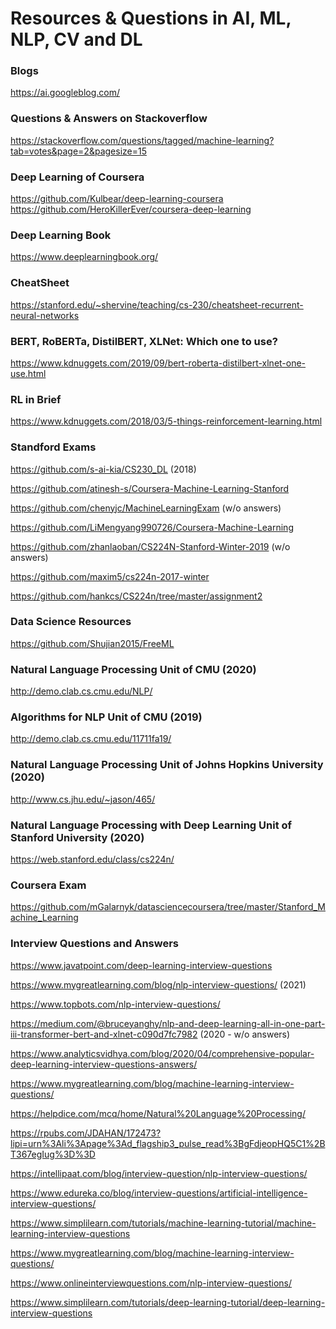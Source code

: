 # Resources & Questions in AI, ML, NLP, CV and DL

### Blogs
https://ai.googleblog.com/

### Questions & Answers on Stackoverflow
https://stackoverflow.com/questions/tagged/machine-learning?tab=votes&page=2&pagesize=15

### Deep Learning of Coursera
https://github.com/Kulbear/deep-learning-coursera
https://github.com/HeroKillerEver/coursera-deep-learning

### Deep Learning Book
https://www.deeplearningbook.org/

### CheatSheet
https://stanford.edu/~shervine/teaching/cs-230/cheatsheet-recurrent-neural-networks

### BERT, RoBERTa, DistilBERT, XLNet: Which one to use?
https://www.kdnuggets.com/2019/09/bert-roberta-distilbert-xlnet-one-use.html

### RL in Brief
https://www.kdnuggets.com/2018/03/5-things-reinforcement-learning.html

### Standford Exams
https://github.com/s-ai-kia/CS230_DL    (2018) 

https://github.com/atinesh-s/Coursera-Machine-Learning-Stanford 

https://github.com/chenyjc/MachineLearningExam   (w/o answers)

https://github.com/LiMengyang990726/Coursera-Machine-Learning

https://github.com/zhanlaoban/CS224N-Stanford-Winter-2019  (w/o answers)

https://github.com/maxim5/cs224n-2017-winter

https://github.com/hankcs/CS224n/tree/master/assignment2

### Data Science Resources
https://github.com/Shujian2015/FreeML

### Natural Language Processing Unit of CMU (2020)
http://demo.clab.cs.cmu.edu/NLP/

### Algorithms for NLP Unit of CMU (2019)
http://demo.clab.cs.cmu.edu/11711fa19/

### Natural Language Processing Unit of Johns Hopkins University (2020)
http://www.cs.jhu.edu/~jason/465/

### Natural Language Processing with Deep Learning Unit of Stanford University (2020)
https://web.stanford.edu/class/cs224n/

### Coursera Exam
https://github.com/mGalarnyk/datasciencecoursera/tree/master/Stanford_Machine_Learning

### Interview Questions and Answers

https://www.javatpoint.com/deep-learning-interview-questions 

https://www.mygreatlearning.com/blog/nlp-interview-questions/   (2021)

https://www.topbots.com/nlp-interview-questions/ 

https://medium.com/@bruceyanghy/nlp-and-deep-learning-all-in-one-part-iii-transformer-bert-and-xlnet-c090d7fc7982  (2020 - w/o answers) 

https://www.analyticsvidhya.com/blog/2020/04/comprehensive-popular-deep-learning-interview-questions-answers/ 

https://www.mygreatlearning.com/blog/machine-learning-interview-questions/   

https://helpdice.com/mcq/home/Natural%20Language%20Processing/ 

https://rpubs.com/JDAHAN/172473?lipi=urn%3Ali%3Apage%3Ad_flagship3_pulse_read%3BgFdjeopHQ5C1%2BT367egIug%3D%3D

https://intellipaat.com/blog/interview-question/nlp-interview-questions/

https://www.edureka.co/blog/interview-questions/artificial-intelligence-interview-questions/

https://www.simplilearn.com/tutorials/machine-learning-tutorial/machine-learning-interview-questions

https://www.mygreatlearning.com/blog/machine-learning-interview-questions/

https://www.onlineinterviewquestions.com/nlp-interview-questions/

https://www.simplilearn.com/tutorials/deep-learning-tutorial/deep-learning-interview-questions

